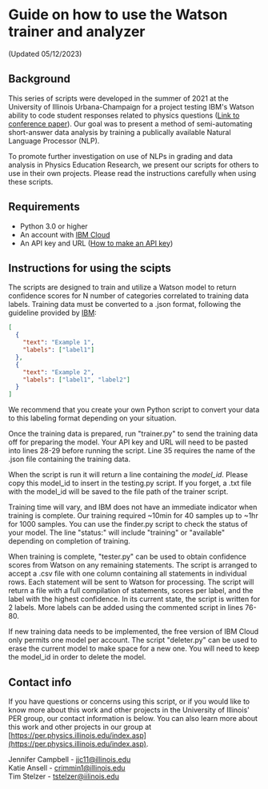 # Guide on how to use the Watson trainer and analyzer

(Updated 05/12/2023)

## Background

This series of scripts were developed in the summer of 2021 at the University of Illinois Urbana-Champaign for a project testing IBM's Watson ability to code student responses related to physics questions ([Link to conference paper](https://www.per-central.org/items/perc/5582.pdf)). Our goal was to present a method of semi-automating short-answer data analysis by training a publically available Natural Language Processor (NLP).

To promote further investigation on use of NLPs in grading and data analysis in Physics Education Research, we present our scripts for others to use in their own projects. Please read the instructions carefully when using these scripts.

## Requirements

- Python 3.0 or higher
- An account with [IBM Cloud](https://cloud.ibm.com/registration)
- An API key and URL ([How to make an API key](https://cloud.ibm.com/docs/natural-language-understanding?topic=natural-language-understanding-getting-started))

## Instructions for using the scipts

The scripts are designed to train and utilize a Watson model to return confidence scores for N number of categories correlated to training data labels. Training data must be converted to a .json format, following the guideline provided by [IBM](https://cloud.ibm.com/docs/natural-language-understanding?topic=natural-language-understanding-classifications):

```json
[
  {
    "text": "Example 1",
    "labels": ["label1"]
  },
  {
    "text": "Example 2",
    "labels": ["label1", "label2"]
  }
]
```

We recommend that you create your own Python script to convert your data to this labeling format depending on your situation.

Once the training data is prepared, run "trainer.py" to send the training data off for preparing the model. Your API key and URL will need to be pasted into lines 28-29 before running the script. Line 35 requires the name of the .json file containing the training data.

When the script is run it will return a line containing the *model_id*. Please copy this model_id to insert in the testing.py script. If you forget, a .txt file with the model_id will be saved to the file path of the trainer script. 

Training time will vary, and IBM does not have an immediate indicator when training is complete. Our training required ~10min for 40 samples up to ~1hr for 1000 samples. You can use the finder.py script to check the status of your model. The line "status:" will include "training" or "available" depending on completion of training.

When training is complete, "tester.py" can be used to obtain confidence scores from Watson on any remaining statements. The script is arranged to accept a .csv file with one column containing all statements in individual rows. Each statement will be sent to Watson for processing. The script will return a file with a full compilation of statements, scores per label, and the label with the highest confidence. In its current state, the script is written for 2 labels. More labels can be added using the commented script in lines 76-80.

If new training data needs to be implemented, the free version of IBM Cloud only permits one model per account. The script "deleter.py" can be used to erase the current model to make space for a new one. You will need to keep the model_id in order to delete the model.

## Contact info

If you have questions or concerns using this script, or if you would like to know more about this work and other projects in the University of Illinois' PER group, our contact information is below. You can also learn more about this work and other projects in our group at [https://per.physics.illinois.edu/index.asp](https://per.physics.illinois.edu/index.asp).

Jennifer Campbell - jjc11@illinois.edu <br>
Katie Ansell - crimmin1@illinois.edu <br>
Tim Stelzer - tstelzer@iilinois.edu
